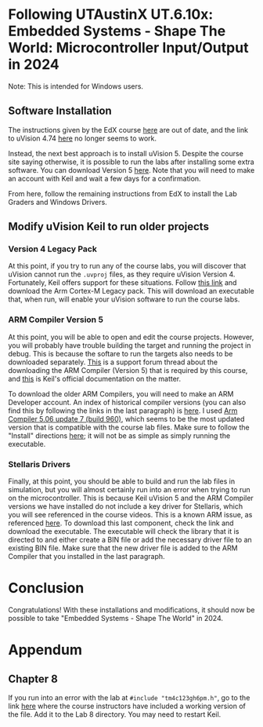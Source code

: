 # Following UTAustinX UT.6.10x: Embedded Systems - Shape The World: Microcontroller Input/Output in 2024

Note: This is intended for Windows users.

## Software Installation

The instructions given by the EdX course [here](http://edx-org-utaustinx.s3.amazonaws.com/UT601x/download.html) are out of date, and the link to uVision 4.74 [here](https://www.keil.com/demo/eval/armv4.htm) no longer seems to work.

Instead, the next best approach is to install uVision 5. Despite the course site saying otherwise, it is possible to run the labs after installing some extra software. You can download Version 5 [here](https://www.keil.com/demo/eval/arm.htm). Note that you will need to make an account with Keil and wait a few days for a confirmation.

From here, follow the remaining instructions from EdX to install the Lab Graders and Windows Drivers.

## Modify uVision Keil to run older projects

### Version 4 Legacy Pack

At this point, if you try to run any of the course labs, you will discover that uVision cannot run the `.uvproj` files, as they require uVision Version 4. Fortunately, Keil offers support for these situations. Follow [this link](https://developer.arm.com/documentation/101407/0540/Creating-Applications/Tips-and-Tricks/Use-MDK-Version-4-Projects) and download the Arm Cortex-M Legacy pack. This will download an executable that, when run, will enable your uVision software to run the course labs.

### ARM Compiler Version 5

At this point, you will be able to open and edit the course projects. However, you will probably have trouble building the target and running the project in debug. This is because the softare to run the targets also needs to be downloaded separately. [This](https://community.arm.com/support-forums/f/keil-forum/52719/how-can-i-install-compiler-version-5-for-keil-vision-5) is a support forum thread about the downloading the ARM Compiler (Version 5) that is required by this course, and [this](https://developer.arm.com/documentation/ka002827/latest) is Keil's official documentation on the matter.

To download the older ARM Compilers, you will need to make an ARM Developer account. An index of historical compiler versions (you can also find this by following the links in the last paragraph) is [here](https://developer.arm.com/documentation/ka005198/latest). I used [Arm Compiler 5.06 update 7 (build 960)](https://developer.arm.com/downloads/view/ACOMP5?revision=r5p6-07rel1), which seems to be the most updated version that is compatible with the course lab files. Make sure to follow the "Install" directions [here](https://developer.arm.com/documentation/ka002827/latest); it will not be as simple as simply running the executable.

### Stellaris Drivers

Finally, at this point, you should be able to build and run the lab files in simulation, but you will almost certainly run into an error when trying to run on the microcontroller. This is because Keil uVision 5 and the ARM Compiler versions we have installed do not include a key driver for Stellaris, which you will see referenced in the course videos. This is a known ARM issue, as referenced [here](https://developer.arm.com/documentation/ka002280/latest). To download this last component, check the link and download the executable. The executable will check the library that it is directed to and either create a BIN file or add the necessary driver file to an existing BIN file. Make sure that the new driver file is added to the ARM Compiler that you installed in the last paragraph.

# Conclusion

Congratulations! With these installations and modifications, it should now be possible to take "Embedded Systems - Shape The World" in 2024.

# Appendum

## Chapter 8

If you run into an error with the lab at `#include "tm4c123gh6pm.h"`, go to the link [here](https://users.ece.utexas.edu/~valvano/Volume1/tm4c123gh6pm.h) where the course instructors have included a working version of the file. Add it to the Lab 8 directory. You may need to restart Keil.